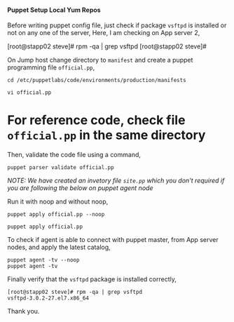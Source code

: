 #### Puppet Setup Local Yum Repos

Before writing puppet config file, just check if package `vsftpd` is installed or not on any one of the server, Here, I am checking on App server 2,

[root@stapp02 steve]# rpm -qa | grep vsftpd
[root@stapp02 steve]#


On Jump host change directory to `manifest` and create a puppet programming file `official.pp`,

```
cd /etc/puppetlabs/code/environments/production/manifests

vi official.pp
```
# For reference code, check file `official.pp` in the same directory

Then, validate the code file using a command,

```
puppet parser validate official.pp
```
*NOTE: We have created an invetory file `site.pp` which you don't required if you are following the below on puppet agent node*

Run it with noop and without noop,

```
puppet apply official.pp --noop

puppet apply official.pp
```

To check if agent is able to connect with puppet master, from App server nodes, and apply the latest catalog,

```
puppet agent -tv --noop
puppet agent -tv
```

Finally verify that the `vsftpd` package is installed correctly,

```
[root@stapp02 steve]# rpm -qa | grep vsftpd
vsftpd-3.0.2-27.el7.x86_64
```

Thank you.

